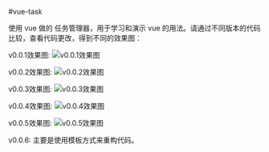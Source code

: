 #vue-task

使用 vue 做的 任务管理器，用于学习和演示 vue 的用法。请通过不同版本的代码比较，查看代码更改，得到不同的效果图：

v0.0.1效果图:
![v0.0.1效果图](http://git.oschina.net/uploads/images/2016/0525/173912_4645621e_11460.gif "v0.0.1效果图")

v0.0.2效果图:
![v0.0.2效果图](http://git.oschina.net/uploads/images/2016/0525/174029_01554fab_11460.gif "v0.0.2效果图")

v0.0.3效果图:
![v0.0.3效果图](http://git.oschina.net/uploads/images/2016/0525/174108_fb8e1273_11460.gif "v0.0.3效果图")

v0.0.4效果图:
![v0.0.4效果图](http://git.oschina.net/uploads/images/2016/0525/174136_e494aea1_11460.gif "v0.0.4效果图")

v0.0.5效果图:
![v0.0.5效果图](http://git.oschina.net/uploads/images/2016/0525/174220_b0bcfbb2_11460.gif "v0.0.5效果图")

v0.0.6: 主要是使用模板方式来重构代码。